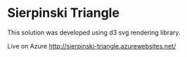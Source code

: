 # Sierpinski Triangle

This solution was developed using d3 svg rendering library. 

Live on Azure http://sierpinski-triangle.azurewebsites.net/
